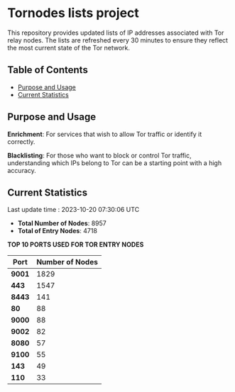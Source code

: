 # Tornodes lists project

This repository provides updated lists of IP addresses associated with Tor relay nodes. The lists are refreshed every 30 minutes to ensure they reflect the most current state of the Tor network.

## Table of Contents

- [Purpose and Usage](#purpose-and-usage)
- [Current Statistics](#current-statistics)


## Purpose and Usage

**Enrichment**: For services that wish to allow Tor traffic or identify it correctly.

**Blacklisting**: For those who want to block or control Tor traffic, understanding which IPs belong to Tor can be a starting point with a high accuracy.

## Current Statistics

Last update time : 2023-10-20 07:30:06 UTC

- **Total Number of Nodes**: 8957
- **Total of Entry Nodes**: 4718

**TOP 10 PORTS USED FOR TOR ENTRY NODES**

| **Port** | **Number of Nodes** |
|------|-----------------|
| **9001**   | 1829  |
| **443**   | 1547  |
| **8443**   | 141  |
| **80**   | 88  |
| **9000**   | 88  |
| **9002**   | 82  |
| **8080**   | 57  |
| **9100**   | 55  |
| **143**   | 49  |
| **110**   | 33  |

